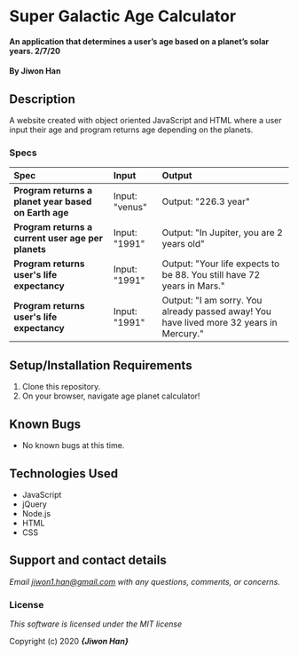 # Super Galactic Age Calculator

#### An application that determines a user’s age based on a planet’s solar years. 2/7/20

#### By **Jiwon Han**

## Description

A website created with object oriented JavaScript and HTML where a user input their age and program returns age depending on the planets.


### Specs
| Spec | Input | Output |
| :-------------     | :------------- | :------------- |
| **Program returns a planet year based on Earth age** | Input: "venus" | Output: "226.3 year" |
| **Program returns a current user age per planets** | Input: "1991"  | Output: "In Jupiter, you are 2 years old" |
| **Program returns user's life expectancy**| Input: "1991" | Output: "Your life expects to be 88. You still have 72 years in Mars." |
| **Program returns user's life expectancy**| Input: "1991" | Output: "I am sorry. You already passed away! You have lived more 32 years in Mercury." |

## Setup/Installation Requirements

1. Clone this repository.
2. On your browser, navigate age planet calculator!

## Known Bugs
* No known bugs at this time.

## Technologies Used
* JavaScript
* jQuery
* Node.js
* HTML
* CSS

## Support and contact details

_Email jiwon1.han@gmail.com with any questions, comments, or concerns._

### License

*This software is licensed under the MIT license*

Copyright (c) 2020 **_{Jiwon Han}_**
